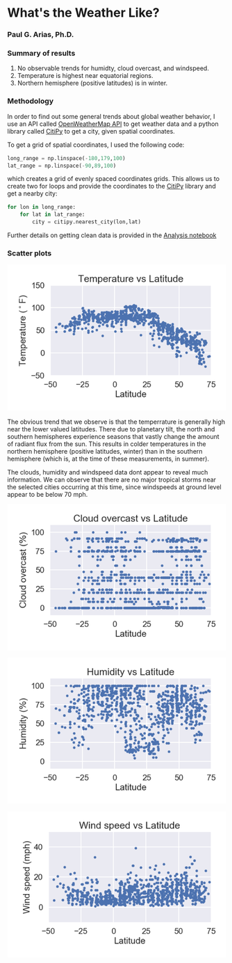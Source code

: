 # What's the Weather Like?

### Paul G. Arias, Ph.D.

### Summary of results

1) No observable trends for humidty, cloud overcast, and windspeed. 
2) Temperature is highest near equatorial regions. 
3) Northern hemisphere (positive latitudes) is in winter.

### Methodology

In order to find out some general trends about global weather behavior, I use an API called [OpenWeatherMap API][OWMAPI] to get weather data and a python library called [CitiPy][citipy] to get a city, given spatial coordinates.

To get a grid of spatial coordinates, I used the following code:

```python
long_range = np.linspace(-180,179,100)
lat_range = np.linspace(-90,89,100)
```
which creates a grid of evenly spaced coordinates grids. This allows us to create two for loops and provide the coordinates to the [CitiPy][citipy] library and get a nearby city:

```python
for lon in long_range:
    for lat in lat_range:
        city = citipy.nearest_city(lon,lat)
```

Further details on getting clean data is provided in the [Analysis notebook][notebook]

### Scatter plots

![temp]

The obvious trend that we observe is that the temperrature is generally high near the lower valued latitudes. There due to planetary tilt, the north and southern hemispheres experience seasons that vastly change the amount of radiant flux from the sun. This results in colder temperatures in the northern hemisphere (positive latitudes, winter) than in the southern hemisphere (which is, at the time of these measurements, in summer).

The clouds, humidity and windspeed data dont appear to reveal much information. We can observe that there are no major tropical storms near the selected cities occurring at this time, since windspeeds at ground level appear to be below 70 mph. 

![clouds]



![humidity]



![windspeed]


[OWMAPI]: https://openweathermap.org/api
[citipy]: https://github.com/wingchen/citipy/blob/master/README.md
[temp]: figures/Temperature.png
[clouds]: figures/Clouds.png
[humidity]: figures/Humidity.png
[windspeed]: figures/Windspeed.png
[notebook]: Analysis.ipynb
